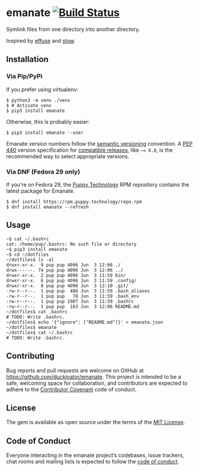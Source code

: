 # emanate [![Build Status][build-status-link]][build-status-img]

Symlink files from one directory into another directory.

Inspired by [effuse](https://github.com/programble/effuse) and
[stow](https://www.gnu.org/software/stow/manual/stow.html).

[build-status-link]: https://api.cirrus-ci.com/github/duckinator/emanate.svg
[build-status-img]: https://cirrus-ci.com/github/duckinator/emanate

## Installation

### Via Pip/PyPi

If you prefer using virtualenv:

```
$ python3 -m venv ./venv
$ # Activate venv
$ pip3 install emanate
```

Otherwise, this is probably easier:

```
$ pip3 install emanate --user
```

Emanate version numbers follow the [semantic versioning] convention.
A [PEP 440] version specification for [compatible releases], like `~= 6.0`,
is the recommended way to select appropriate versions.

[semantic versioning]: https://semver.org/
[PEP 440]: https://www.python.org/dev/peps/pep-0440/
[compatible releases]: https://www.python.org/dev/peps/pep-0440/#compatible-release


### Via DNF (Fedora 29 only)

If you're on Fedora 29, the [Puppy Technology](https://puppy.technology/)
RPM repository contains the latest package for Emanate.

```
$ dnf install https://rpm.puppy.technology/repo.rpm
$ dnf install emanate --refresh
```

## Usage

```
~$ cat ~/.bashrc
cat: /home/pup/.bashrc: No such file or directory
~$ pip3 install emanate
~$ cd ~/dotfiles
~/dotfiles$ ls -al
drwxr-xr-x.  9 pup pup 4096 Jun  3 12:06 ./
drwx------. 74 pup pup 4096 Jun  3 12:06 ../
drwxr-xr-x.  2 pup pup 4096 Jun  3 11:59 bin/
drwxr-xr-x.  6 pup pup 4096 Jun  3 11:59 .config/
drwxr-xr-x.  8 pup pup 4096 Jun  3 12:10 .git/
-rw-r--r--.  1 pup pup  486 Jun  3 11:59 .bash_aliases
-rw-r--r--.  1 pup pup   78 Jun  3 11:59 .bash_env
-rw-r--r--.  1 pup pup 1987 Jun  3 11:59 .bashrc
-rw-r--r--.  1 pup pup  163 Jun  3 12:06 README.md
~/dotfiles$ cat .bashrc
# TODO: Write .bashrc.
~/dotfiles$ echo '{"ignore": ["README.md"]}' > emanate.json
~/dotfiles$ emanate
~/dotfiles$ cat ~/.bashrc
# TODO: Write .bashrc.
```

## Contributing

Bug reports and pull requests are welcome on GitHub at https://github.com/duckinator/emanate. This project is intended to be a safe, welcoming space for collaboration, and contributors are expected to adhere to the [Contributor Covenant](http://contributor-covenant.org) code of conduct.

## License

The gem is available as open source under the terms of the [MIT License](http://opensource.org/licenses/MIT).

## Code of Conduct

Everyone interacting in the emanate project’s codebases, issue trackers, chat rooms and mailing lists is expected to follow the [code of conduct](https://github.com/duckinator/emanate/blob/master/CODE_OF_CONDUCT.md).

